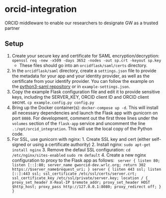 # orcid-integration
ORCID middleware to enable our researchers to designate GW as a trusted partner

## Setup 

1. Create your secure key and certificate for SAML encryption/decryption: `openssl req -new -x509 -days 3652 -nodes -out sp.crt -keyout sp.key`
   - These files should go into an `orcidflask/saml/certs` directory.
2. In the `orcidflask/saml` directory, create a `settings.json` file to provide the metadata for your app and your identity provider, as well as the certificate from your identify provider. You can follow the example on the [python3-saml repository](https://github.com/onelogin/python3-saml) or in `example-settings.json`.
3. Copy the example Flask configuration file and edit it to provide sensitive keys, including the SERVER_KEY, ORCID client ID and ORCID client secret. 
 `cp example.config.py config.py`
4. Bring up the Docker container(s): `docker-compose up -d`. This will install all necessary dependencies and launch the Flask app with gunicorn on port `8080`. For development, comment out the first three lines under the `volumes` section of the `flask-app` service and uncomment the line `.:/opt/orcid_integration`. This will use the local copy of the Python code.
5. For SSL, use gunicorn with nginx:
        1. Create SSL key and cert (either self-signed or using a certificate authority)
        2. Install nginx: `sudo apt-get install nginx`
        3. Remove the defaul SSL configuration: 
         `cd /etc/nginx/sites-enabled`
        `sudo rm default`
        4. Create a new nginx configuration to proxy to the Flask app as follows:
            ```
            server {
                listen 80;
                listen [::]:80;
                server_name gworcid-dev.wrlc.org;
                return 302 https://$server_name$request_uri;
             }
            server {
                listen 443 ssl;
                listen [::]:443 ssl;
                ssl_certificate /etc/ssl/certs/server.crt;
                ssl_certificate_key /etc/ssl/private/server.key;
                location / {
                    proxy_set_header X-Real-IP $remote_addr;
                    proxy_set_header HOST $http_host;
                    proxy_pass http://127.0.0.1:8080;
                    proxy_redirect off;
                 }
            }```